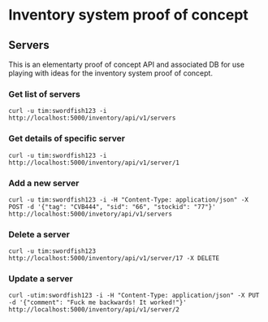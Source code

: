 # Inventory system proof of concept

## Servers

This is an elementarty proof of concept API and associated DB for use playing with ideas for the inventory
system proof of concept.

### Get list of servers

`curl -u tim:swordfish123 -i http://localhost:5000/inventory/api/v1/servers`

### Get details of specific server

`curl -u tim:swordfish123 -i http://localhost:5000/inventory/api/v1/server/1`

### Add a new server

`curl -u tim:swordfish123 -i -H "Content-Type: application/json" -X POST -d '{"tag": "CVB444", "sid": "66", "stockid": "77"}' http://localhost:5000/invetory/api/v1/servers`

### Delete a server

`curl -u tim:swordfish123 http://localhost:5000/inventory/api/v1/server/17 -X DELETE`

### Update a server

`curl -utim:swordfish123 -i -H "Content-Type: application/json" -X PUT -d '{"comment": "Fuck me backwards! It worked!"}' http://localhost:5000/inventory/api/v1/server/2`